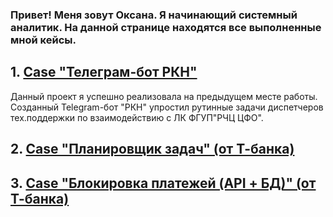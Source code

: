 ### Привет! Меня зовут Оксана. Я начинающий системный аналитик. На данной странице находятся все выполненные мной кейсы.
## 1. [Case "Телеграм-бот РКН"](https://github.com/OYShtuka/Portfolio/tree/main/%D0%9F%D1%80%D0%BE%D0%B5%D0%BA%D1%82%20Telegram-%D0%B1%D0%BE%D1%82%20%D0%A0%D0%9A%D0%9D) 
Данный проект я успешно реализовала на предыдущем месте работы. Созданный Telegram-бот "РКН" упростил рутинные задачи диспетчеров тех.поддержки по взаимодействию с ЛК ФГУП"РЧЦ ЦФО".
## 2. [Case "Планировщик задач" (от Т-банка)](https://github.com/OYShtuka/Portfolio/tree/main/Case%20%D0%BE%D1%82%20T-%D0%B1%D0%B0%D0%BD%D0%BA%20(%D0%9F%D0%BB%D0%B0%D0%BD%D0%B8%D1%80%D0%BE%D0%B2%D1%89%D0%B8%D0%BA%20%D0%B7%D0%B0%D0%B4%D0%B0%D1%87))
## 3. [Case "Блокировка платежей (API + БД)" (от Т-банка)](https://github.com/OYShtuka/Portfolio/tree/main/%D0%91%D0%BB%D0%BE%D0%BA%D0%B8%D1%80%D0%BE%D0%B2%D0%BA%D0%B0%20%D0%BF%D0%BB%D0%B0%D1%82%D0%B5%D0%B6%D0%B5%D0%B9%20(API%20%2B%20%D0%91%D0%94)%20Case%20%D0%BE%D1%82%20T-%D0%B1%D0%B0%D0%BD%D0%BA)
